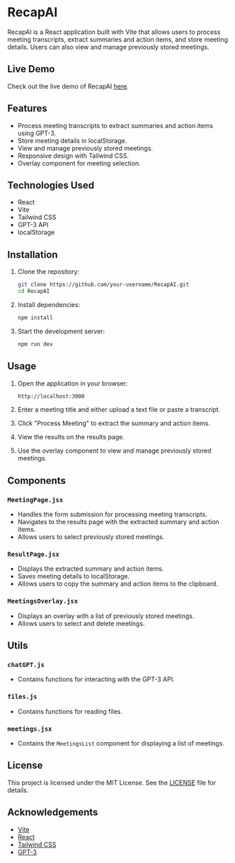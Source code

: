 # RecapAI

RecapAI is a React application built with Vite that allows users to process meeting transcripts, extract summaries and action items, and store meeting details. Users can also view and manage previously stored meetings.

## Live Demo

Check out the live demo of RecapAI [here](https://amazing-macaron-76c421.netlify.app/).

## Features

- Process meeting transcripts to extract summaries and action items using GPT-3.
- Store meeting details in localStorage.
- View and manage previously stored meetings.
- Responsive design with Tailwind CSS.
- Overlay component for meeting selection.

## Technologies Used

- React
- Vite
- Tailwind CSS
- GPT-3 API
- localStorage

## Installation

1. Clone the repository:
    ```sh
    git clone https://github.com/your-username/RecapAI.git
    cd RecapAI
    ```

2. Install dependencies:
    ```sh
    npm install
    ```

3. Start the development server:
    ```sh
    npm run dev
    ```

## Usage

1. Open the application in your browser:
    ```sh
    http://localhost:3000
    ```

2. Enter a meeting title and either upload a text file or paste a transcript.

3. Click "Process Meeting" to extract the summary and action items.

4. View the results on the results page.

5. Use the overlay component to view and manage previously stored meetings.

## Components

### `MeetingPage.jsx`

- Handles the form submission for processing meeting transcripts.
- Navigates to the results page with the extracted summary and action items.
- Allows users to select previously stored meetings.

### `ResultPage.jsx`

- Displays the extracted summary and action items.
- Saves meeting details to localStorage.
- Allows users to copy the summary and action items to the clipboard.

### `MeetingsOverlay.jsx`

- Displays an overlay with a list of previously stored meetings.
- Allows users to select and delete meetings.

## Utils

### `chatGPT.js`

- Contains functions for interacting with the GPT-3 API.

### `files.js`

- Contains functions for reading files.

### `meetings.jsx`

- Contains the `MeetingsList` component for displaying a list of meetings.

## License

This project is licensed under the MIT License. See the [LICENSE](LICENSE) file for details.

## Acknowledgements

- [Vite](https://vitejs.dev/)
- [React](https://reactjs.org/)
- [Tailwind CSS](https://tailwindcss.com/)
- [GPT-3](https://openai.com/)